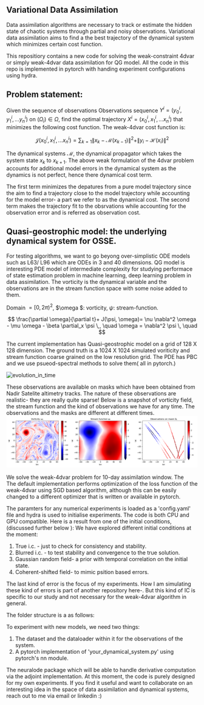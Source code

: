 ## Variational Data Assimilation
Data assimilation algorithms are necessary to track or estimate the hidden state of chaotic systems through partial and noisy observations. 
Variational data assimilation aims to find a the best trajectory of the dynamical system which minimizes certain cost function. 

This repositiory contains a new code for solving the weak-constraint 4dvar or simply weak-4dvar data assimilation for QG model. All the code in this repo is implemented in pytorch with handing experiment configurations using hydra. 

## Problem statement: 
Given the sequence of observations Observations sequence $Y^i=\left(y^i_0,y^i_1,...y^i_n\right)$ on $\left(\Omega_i\right) \in \Omega$, find the optimal trajectory  $X^i=\left(x^i_0,x^i_1,...x^i_n\right)$ that minimizes the following cost function. 
The weak-4dvar cost function is:

$$\mathcal{J}(x^i_0,x^i_1,...x^i_n)=\sum_{k=1} \|x_k - \mathcal{M}(x_{k-1})\|^2+ \|y_i-\mathcal{H}(x_i)\|^2$$

The dynamical systems $\mathcal{M}$, the dynamical propagator which takes the system state $x_k$ to $x_{k+1}$.
The above weak formulation of the 4dvar problem accounts for additional model errors in the dynamical system as the dynamics is not perfect, hence there dynamical cost term. 

The first term minimizes the depatures from a pure model trajectory since the aim to find a trajectory close to the model trajectory while accounting for the model error- a part we refer to as the dynamical cost. The second term makes the trajectory fit to the obsrvations while accounting for the observation error and is referred as observation cost.  

## Quasi-geostrophic model: the underlying dynamical system for OSSE.
For testing algorithms, we want to go beyong over-simplistic ODE models such as L63/ L96 which are ODEs in 3 and 40 dimensions. 
QG model is interesting PDE model of intermediate complexity for studying performace of state estimation problem in machine learning, deep learning problem in data assimilation. The vorticity is the dynamical variable and the observations are in the stream function space with some noise added to them.

Domain $=\left[0,2 \pi\right)^2$, $\omega $: vorticity, $\psi$: stream-function.     

$$
\frac{\partial \omega}{\partial t}+ J(\psi, \omega)= \nu \nabla^2 \omega - \mu \omega - \beta \partial_x \psi \,, \quad \omega = \nabla^2 \psi \, \quad $$

The current implementation has Quasi-geostrophic model on a grid of $128$ X $128$  dimension. The ground truth is a $1024$ X $1024$ simulated voriticity and stream function coarse grained on the low resolution grid. The PDE has PBC and we use psueod-spectral methods to solve them( all in pytorch.)

![evolution_in_time](figures/vorticity_sf_evolution.gif)


These observations are available on masks which have been obtained from Nadir Satelite altimetry tracks. The nature of these observations are realistic- they are really quite sparse! 
Below is a snapshot of vorticity field, the stream function and the kind of observations we have for any time. The observations and the masks are different at different times.
![vorticity_and_masks](figures/vort_sf_obs_128.png)


We solve the weak-4dvar problem for 10-day assimilation window. The  
The default implementation performs optimization of the loss function of the weak-4dvar using SGD based algorithm, although this can be easily changed to a different optimizer that is written or available in pytorch. 

The paramters for any numerical experiments is loaded as a 'config.yaml' file and hydra is used to initialise experiments. The code is both CPU and GPU compatible. 
Here is a result from one of the initial conditions, (discussed further below ):
We have explored different initial conditions at the moment:

1. True i.c. - just to check for consistency and stability.
2. Blurred i.c. - to test stability and convergence to the true solution.
3. Gaussian random field- a prior with temporal correlation on the initial state.
4. Coherent-shifted field- to mimic psition based errors.

The last kind of error is the focus of my experiments. How I am simulating these kind of errors is part of another repository here-. 
But this kind of IC is specific to our study and not necessary for the weak-4dvar algorithm in general. 


The folder structure is a as follows:

To experiment with new models, we need two things:
1. The dataset and the dataloader within it for the observations of the system.
2. A pytorch implementation of 'your_dynamical_system.py' using pytorch's nn module.

The neuralode package which will be able to handle derivative computation via the adjoint implementation. At this moment, the code is purely designed for my own experiments. If you find it useful and want to collaborate on an interesting idea in the space of data assimilation and dynamical systems, reach out to me via email or linkedin :)